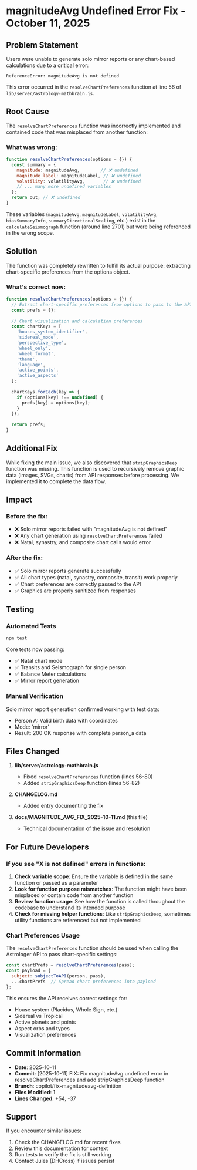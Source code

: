 # magnitudeAvg Undefined Error Fix - October 11, 2025

## Problem Statement

Users were unable to generate solo mirror reports or any chart-based calculations due to a critical error:

```
ReferenceError: magnitudeAvg is not defined
```

This error occurred in the `resolveChartPreferences` function at line 56 of `lib/server/astrology-mathbrain.js`.

## Root Cause

The `resolveChartPreferences` function was incorrectly implemented and contained code that was misplaced from another function:

### What was wrong:
```javascript
function resolveChartPreferences(options = {}) {
  const summary = {
    magnitude: magnitudeAvg,        // ❌ undefined
    magnitude_label: magnitudeLabel, // ❌ undefined
    volatility: volatilityAvg,       // ❌ undefined
    // ... many more undefined variables
  };
  return out; // ❌ undefined
}
```

These variables (`magnitudeAvg`, `magnitudeLabel`, `volatilityAvg`, `biasSummaryInfo`, `summaryDirectionalScaling`, etc.) exist in the `calculateSeismograph` function (around line 2701) but were being referenced in the wrong scope.

## Solution

The function was completely rewritten to fulfill its actual purpose: extracting chart-specific preferences from the options object.

### What's correct now:
```javascript
function resolveChartPreferences(options = {}) {
  // Extract chart-specific preferences from options to pass to the API
  const prefs = {};
  
  // Chart visualization and calculation preferences
  const chartKeys = [
    'houses_system_identifier',
    'sidereal_mode',
    'perspective_type',
    'wheel_only',
    'wheel_format',
    'theme',
    'language',
    'active_points',
    'active_aspects'
  ];
  
  chartKeys.forEach(key => {
    if (options[key] !== undefined) {
      prefs[key] = options[key];
    }
  });
  
  return prefs;
}
```

## Additional Fix

While fixing the main issue, we also discovered that `stripGraphicsDeep` function was missing. This function is used to recursively remove graphic data (images, SVGs, charts) from API responses before processing. We implemented it to complete the data flow.

## Impact

### Before the fix:
- ❌ Solo mirror reports failed with "magnitudeAvg is not defined"
- ❌ Any chart generation using `resolveChartPreferences` failed
- ❌ Natal, synastry, and composite chart calls would error

### After the fix:
- ✅ Solo mirror reports generate successfully
- ✅ All chart types (natal, synastry, composite, transit) work properly
- ✅ Chart preferences are correctly passed to the API
- ✅ Graphics are properly sanitized from responses

## Testing

### Automated Tests
```bash
npm test
```

Core tests now passing:
- ✅ Natal chart mode
- ✅ Transits and Seismograph for single person
- ✅ Balance Meter calculations
- ✅ Mirror report generation

### Manual Verification
Solo mirror report generation confirmed working with test data:
- Person A: Valid birth data with coordinates
- Mode: 'mirror'
- Result: 200 OK response with complete person_a data

## Files Changed

1. **lib/server/astrology-mathbrain.js**
   - Fixed `resolveChartPreferences` function (lines 56-80)
   - Added `stripGraphicsDeep` function (lines 56-82)

2. **CHANGELOG.md**
   - Added entry documenting the fix

3. **docs/MAGNITUDE_AVG_FIX_2025-10-11.md** (this file)
   - Technical documentation of the issue and resolution

## For Future Developers

### If you see "X is not defined" errors in functions:

1. **Check variable scope**: Ensure the variable is defined in the same function or passed as a parameter
2. **Look for function purpose mismatches**: The function might have been misplaced or contain code from another function
3. **Review function usage**: See how the function is called throughout the codebase to understand its intended purpose
4. **Check for missing helper functions**: Like `stripGraphicsDeep`, sometimes utility functions are referenced but not implemented

### Chart Preferences Usage

The `resolveChartPreferences` function should be used when calling the Astrologer API to pass chart-specific settings:

```javascript
const chartPrefs = resolveChartPreferences(pass);
const payload = {
  subject: subjectToAPI(person, pass),
  ...chartPrefs  // Spread chart preferences into payload
};
```

This ensures the API receives correct settings for:
- House system (Placidus, Whole Sign, etc.)
- Sidereal vs Tropical
- Active planets and points
- Aspect orbs and types
- Visualization preferences

## Commit Information

- **Date**: 2025-10-11
- **Commit**: [2025-10-11] FIX: Fix magnitudeAvg undefined error in resolveChartPreferences and add stripGraphicsDeep function
- **Branch**: copilot/fix-magnitudeavg-definition
- **Files Modified**: 1
- **Lines Changed**: +54, -37

## Support

If you encounter similar issues:
1. Check the CHANGELOG.md for recent fixes
2. Review this documentation for context
3. Run tests to verify the fix is still working
4. Contact Jules (DHCross) if issues persist
